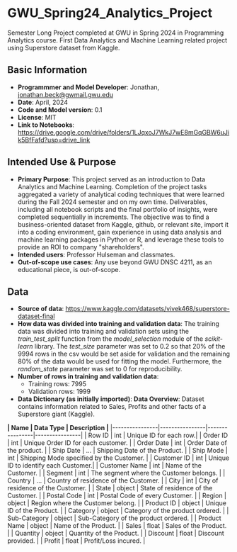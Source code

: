 # GWU_Spring24_Analytics_Project
Semester Long Project completed at GWU in Spring 2024 in Programming Analytics course. First Data Analytics and Machine Learning related project using Superstore dataset from Kaggle.

## Basic Information
- **Programmmer and Model Developer**: Jonathan, jonathan.beck@gwmail.gwu.edu
- **Date**: April, 2024
- **Code and Model version**: 0.1
- **License**: MIT
- **Link to Notebooks**: https://drive.google.com/drive/folders/1LJqxoJ7WkJ7wE8mGqGBW6uJik5BfFafd?usp=drive_link

 ## Intended Use & Purpose
 - **Primary Purpose**: This project served as an introduction to Data Analytics and Machine Learning. Completion of the project tasks aggregated a variety of analytical coding techniques that were learned during the Fall 2024 semester and on my own time. Deliverables, including all notebook scripts and the final portfolio of insights, were completed sequentially in increments. The objective was to find a business-oriented dataset from Kaggle, github, or relevant site, import it into a coding environment, gain experience in using data analysis and machine learning packages in Python or R, and leverage these tools to provide an ROI to company "shareholders".
 - **Intended users**: Professor Hulseman and classmates.
 - **Out-of-scope use cases**: Any use beyond GWU DNSC 4211, as an educational piece, is out-of-scope.

## Data
- **Source of data**: https://www.kaggle.com/datasets/vivek468/superstore-dataset-final
- **How data was divided into training and validation data**: The training data was divided into training and validation sets using the *train_test_split* function from the *model_selection* module of the *scikit-learn* library. The *test_size* parameter was set to 0.2 so that 20% of the 9994 rows in the csv would be set aside for validation and the remaining 80% of the data would be used for fitting the model. Furthermore, the *random_state* parameter was set to 0 for reproducibility.
- **Number of rows in training and validation data**:
  - Training rows: 7995
  - Validation rows: 1999
- **Data Dictionary (as initially imported)**:
**Data Overview**: Dataset contains information related to Sales, Profits and other facts of a Superstore giant (Kaggle).
  
**| Name       | Data Type       | Description       |**
|----------------|----------------|----------------|----------------|
| Row ID  | int  | Unique ID for each row.|
| Order ID  | int  | Unique Order ID for each customer. |
| Order Date  | int  | Order Date of the product. |
| Ship Date  | ... | Shipping Date of the Product. |
| Ship Mode  | int  | Shipping Mode specified by the Customer. |
| Customer ID  | int  | Unique ID to identify each Customer.|
| Customer Name  | int  | Name of the Customer. |
| Segment  | int  | The segment where the Customer belongs. |
| Country  | ... | Country of residence of the Customer. |
| City  | int  | City of residence of the Customer.  |
| State | object | State of residence of the Customer. |
| Postal Code | int | Postal Code of every Customer. |
| Region | object | Region where the Customer belong. |
| Product ID | object | Unique ID of the Product. |
| Category | object | Category of the product ordered. |
| Sub-Category | object | Sub-Category of the product ordered. |
| Product Name | object | Name of the Product. |
| Sales | float | Sales of the Product. |
| Quantity | object | Quantity of the Product. |
| Discount | float | Discount provided. |
| Profit | float | Profit/Loss incured. |



